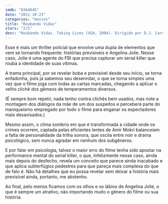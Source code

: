```yaml
---
imdb: "0364045"
date: "2011-10-23"
categories: "movies"
title: "Roubando Vidas"
stars: "2/5"
desc: "Roubando Vidas. Taking Lives (USA, 2004). Dirigido por D.J. Caruso. Escrito por Michael Pye, Jon Bokenkamp, Jon Bokenkamp. Com Angelina Jolie, Ethan Hawke, Kiefer Sutherland, Gena Rowlands, Olivier Martinez, Tchéky Karyo, Jean-Hugues Anglade, Paul Dano, Justin Chatwin."
---
```

Esse é mais um thriller policial que envolve uma dupla de elementos que vem se tornando frequente: histórias previsíveis e Angelina Jolie. Nesse caso, Jolie é uma agente do FBI que precisa capturar um serial killer que rouba a identidade de suas vítimas.

A trama principal, por se revelar boba e previsível desde seu início, se torna enfadonha, pois já sabemos seu desenrolar, o que se torna simples uma vez que o filme joga com todas as cartas marcadas, chegando a aplicar o velho clichê dos gêmeos de temperamentos diversos.

(É sempre bom repetir, nada tenho contra clichês bem usados, mas note a montagem dos diálogos da mãe de um dos suspeitos e perceberá parte do maniqueísmo empregado por todo o filme para enganar os espectadores mais desavisados.)

Mesmo assim, o clima sombrio em que é transformada a cidade onde os crimes ocorrem, captada pelas eficientes lentes de Amir Mokri balanceiam a falta de personalidade da trilha sonora, que oscila entre noir e drama psicológico, sem nunca agradar em nenhum dos subgêneros.

E por falar em psicologia, talvez o maior erro do filme tenha sido apostar na performance mental do serial killer, o que, infelizmente nesse caso, ainda mais depois do desfecho, revela um conceito que parece ainda inacabado e que aplica subterfúgios pedestres para que pareça mais complexa do que de fato é. Não há detalhes que eu possa revelar sem deixar a história mais previsível ainda, portanto, me abstenho.

Ao final, pelo menos ficamos com os olhos e os lábios de Angelina Jolie, o que é sempre um atrativo, não importando muito o gênero do filme ou sua história.


